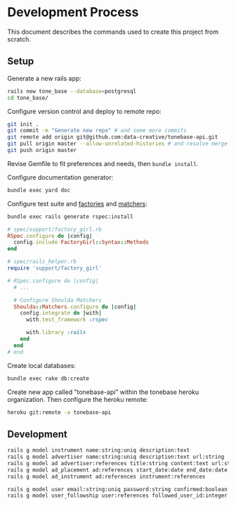 # Development Process

This document describes the commands used to create this project from scratch.

## Setup

Generate a new rails app:

```` sh
rails new tone_base --database=postgresql
cd tone_base/
````

Configure version control and deploy to remote repo:

```` sh
git init .
git commit -m "Generate new repo" # and some more commits
git remote add origin git@github.com:data-creative/tonebase-api.git
git pull origin master --allow-unrelated-histories # and resolve merge conflicts
git push origin master
````

Revise Gemfile to fit preferences and needs, then `bundle install`.

Configure documentation generator:

```` sh
bundle exec yard doc
````

Configure test suite and [factories](https://github.com/thoughtbot/factory_girl/blob/master/GETTING_STARTED.md#rspec) and [matchers](https://github.com/thoughtbot/shoulda-matchers):

```` sh
bundle exec rails generate rspec:install
````

```` rb
# spec/support/factory_girl.rb
RSpec.configure do |config|
  config.include FactoryGirl::Syntax::Methods
end
````

```` rb
# spec/rails_helper.rb
require 'support/factory_girl'

# RSpec.configure do |config|
  # ...

  # Configure Shoulda Matchers
  Shoulda::Matchers.configure do |config|
    config.integrate do |with|
      with.test_framework :rspec

      with.library :rails
    end
  end
# end
````

Create local databases:

```` sh
bundle exec rake db:create
````

Create new app called "tonebase-api" within the tonebase heroku organization. Then configure the heroku remote:

```` sh
heroku git:remote -a tonebase-api
````

## Development

```` sh
rails g model instrument name:string:uniq description:text
rails g model advertiser name:string:uniq description:text url:string
rails g model ad advertiser:references title:string content:text url:string image_url:string
rails g model ad_placement ad:references start_date:date end_date:date price:integer
rails g model ad_instrument ad:references instrument:references

rails g model user email:string:uniq password:string confirmed:boolean visible:boolean role:string access_level:string first_name:string last_name:string bio:text image_url:string hero_url:string
rails g model user_followship user:references followed_user_id:integer
````

